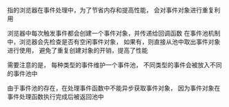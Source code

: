 
指的浏览器在事件处理中，为了节省内存和提高性能，
会对事件对象进行重复利用

浏览器中每次触发事件都会创建一个事件对象，并传递给回调函数
在事件池机制中，浏览器会先检查是否有空闲事件对象，
如果有，则直接从池中取出事件对象进行使用，
避免了重复创建对象的开销，提高了性能

需要注意的是，
每种类型的事件维护一个事件池，
不同类型的事件会被放入不同的事件池中

由于事件池的存在，在处理事件函数中不能异步获取事件对象，
因为事件对象在事件处理函数执行完成后被返回池中
